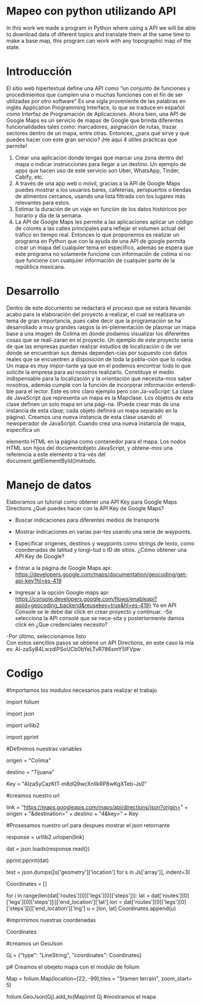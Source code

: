 # Mapeo con python utilizando API
In this work we made a program in Python where using a API we will be able to download data of diferent topics and translate them at the same time to make a base map, this program can work with any topographic map of the state.



# Introducción 




El sitio web hipertextual define una API como “un conjunto de funciones y procedimientos que cumplen una o muchas funciones con el fin de ser utilizadas por otro software” Es una sigla proveniente de las palabras en inglés Application Programming Interface, lo que se traduce en español como Interfaz de Programación de Aplicaciones.
Ahora bien, una API de Google Maps es un servicio de mapas de Google que brinda diferentes funcionalidades tales como: marcadores, asignación de rutas, trazar sectores dentro de un mapa, entre otras.  Entonces, ¿para qué sirve y qué puedes hacer con este gran servicio? ¡He aquí 4 útiles prácticas que permite!
1.	Crear una aplicación donde tengas que marcar una zona dentro del mapa o indicar instrucciones para llegar a un destino. Un ejemplo de apps que hacen uso de este servicio son Uber, WhatsApp, Tinder, Cabify, etc.  
2.	A través de una app web o móvil, gracias a la API de Google Maps puedes mostrar a los usuarios bares, cafeterías, aeropuertos o tiendas de alimentos cercanos, usando una lista filtrada con los lugares más relevantes para estos.
3.	Estimar la duración de un viaje en función de los datos históricos por horario y día de la semana.
4.	La API de Google Maps les permite a las aplicaciones aplicar un código de colores a las calles principales para reflejar el volumen actual del tráfico en tiempo real.
Entonces lo que proponemos es realizar un programa en Python que con la ayuda de una API de google permita crear un mapa del cualquier  tema en específico, además se espera que este programa no solamente funcione con información de colima si no que funcione con cualquier información de cualquier parte de la república mexicana.





# Desarrollo



Dentro de este documento se redactará el proceso que se estará llevando acabo para la elaboración del proyecto a realizar, el cual se realizara un tema de gran importancia, pues cabe decir que la programación se ha desarrollado a muy grandes rasgos la im-plementación de plasmar un mapa base a una imagen de Colima en donde podamos visualizar los diferentes cosas que se reali-zaran en el proyecto. Un ejemplo de este proyecto seria de que las empresas puedan realizar estudios de localización o de ver donde se encuentran sus demás dependen-cias por supuesto con datos reales que se encuentren a disposición de toda la pobla-ción que lo rodea. Un mapa es muy impor-tante ya que en el podemos encontrar todo lo que solicite la empresa para así nosotros realizarlo. 
Constituye el medio indispensable para la localización y la orientación que necesita-mos saber nosotros, además cumple con la función de incorporar información entendi-ble para el lector.
Este es otro claro ejemplo pero con Ja-vaScript:
La clase de JavaScript que representa un mapa es la Mapclase. Los objetos de esta clase definen un solo mapa en una pági-na. (Puede crear más de una instancia de esta clase; cada objeto definirá un mapa separado en la página). Creamos una nueva instancia de esta clase usando el newoperador de JavaScript.
Cuando crea una nueva instancia de mapa, especifica un <div> elemento HTML en la página como contenedor para el mapa. Los nodos HTML son hijos del documentobjeto JavaScript, y obtene-mos una referencia a este elemento a tra-vés del document.getElementById()método.






# Manejo de datos




Elaboramos un tutorial como obtener una API Key para Google Maps Directions 
¿Qué puedes hacer con la API Key de Google Maps?
-	Buscar indicaciones para diferentes medios de transporte
-	Mostrar indicaciones en varias par-tes usando una serie de waypoints.
-	Especificar orígenes, destinos y waypoints como strings de texto, como coordenadas de latitud y longi-tud o ID de sitios.
¿Cómo obtener una API Key de Google?

-	Entrar a la página de Google Maps api: https://developers.google.com/maps/documentation/geocoding/get-api-key?hl=es-419
-	Ingresar a  la opción Google maps api: https://console.developers.google.com/flows/enableapi?apiid=geocoding_backend&reusekey=true&hl=es-419}
Ya en API Console se le debe dar click en crear proyecto y continuar.
 -Se selecciona la API consolé que se nece-sita y posteriormente damos click en ¿Que credenciales necesito?

-Por último, seleccionamos listo  
Con estos sencillos pasos se obtiene un API Directions, en este caso la mía es: AI-zaSyB4LwzdIPSoUCb0bYeLTvR786smY5IFVpw








# Codigo

#Importamos los modulos necesarios para realizar el trabajo 

import folium 

import json

import urllib2 

import pprint

#Definimos nuestras variables 


origen = "Colima"

destino = "Tijuana"

Key = "AIzaSyCazKtT-m8dQ9wcXnIlkRP8wKgXTeb-Js0"

#creamos nuestro url 


link = "https://maps.googleapis.com/maps/api/directions/json?origin=" + origen + "&destination=" + destino + "4&key=" + Key

#Prosesamos nuestro url para despues mostrar el json retornante 

response = urllib2.urlopen(link)

dat = json.loads(response.read())

pprint.pprint(dat)

test = json.dumps([s['geometry']['location'] for s in Js['array']], indent=3)


Coordinates = []

for i in range(len(dat['routes'][0]['legs'][0]['steps'])):
    lat = dat['routes'][0]['legs'][0]['steps'][i]['end_location']['lat']
    lon = dat['routes'][0]['legs'][0]['steps'][i]['end_location']['lng']
    u = [lon, lat]
    Coordinates.append(u)
    
 #imprimimos nuestras coordenadas
 
Coordinates

#creamos un GeoJson

Gj = {"type": "LineString", "coordinates": Coordinates}

p# Creamos el obejeto mapa con el modulo de folium 

Map = folium.Map(location=[22, -99],tiles = "Stamen terrain", zoom_start= 5)

folium.GeoJson(Gj).add_to(Map)rint Gj
#mostramos el mapa 





